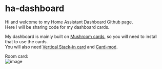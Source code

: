 # ha-dashboard

Hi and welcome to my Home Assistant Dashboard Github page.<br>
Here I will be sharing code for my dashboard cards.

My dashboard is mainly built on <a href="https://github.com/piitaya/lovelace-mushroom" target="_blank">Mushroom cards</a>, so you will need to install that to use the cards.<br>
You will also need <a href="https://github.com/ofekashery/vertical-stack-in-card" target="_blank">Vertical Stack-in card</a> and <a href="https://github.com/thomasloven/lovelace-card-mod" target="_blank">Card-mod</a>.

Room card:<br>
![image](https://github.com/durrav/ha-dashboard/assets/58232568/63502136-a503-4058-9853-6ff8c3d41ed3)
